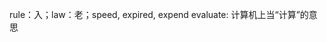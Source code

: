 rule：入；law：老；speed, expired, expend
evaluate: 计算机上当“计算”的意思
<!--stackedit_data:
eyJoaXN0b3J5IjpbMTI1MDkzMjY2N119
-->